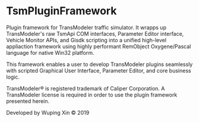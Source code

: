 # TsmPluginFramework
Plugin framework for TransModeler traffic simulator. It wrapps up TransModeler's raw TsmApi COM interfaces, Parameter Editor interface, Vehicle Monitor APIs, and Gisdk scripting into a unified high-level appliaction framework using highly performant RemObject Oxygene/Pascal language for native Win32 platform.

This framework enables a user to develop TransModeler plugins seamlessly with scripted Graphical User Interface, Parameter Editor, and core business logic.

TransModeler® is registered trademark of Caliper Corporation. A TransModeler license is required in order to use the plugin framework presented herein. 

Developed by Wuping Xin © 2019

